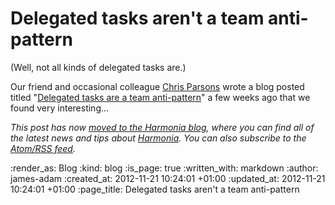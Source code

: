 Delegated tasks aren't a team anti-pattern
==========================================

(Well, not all kinds of delegated tasks are.)

Our friend and occasional colleague [Chris Parsons][] wrote a blog posted titled "[Delegated tasks are a team anti-pattern][dtaatap]" a few weeks ago that we found very interesting...

_This post has now [moved to the Harmonia blog](https://harmonia.io/blog/delegated-tasks-arent-an-anti-pattern), where you can find all of the latest news and tips about [Harmonia][]. You can also subscribe to the [Atom/RSS feed](https://harmonia.io/blog/feed)._

[Chris Parsons]: http://chrismdp.com
[dtaatap]: http://chrismdp.com/2012/10/delegated-tasks-are-a-team-anti-pattern/
[Harmonia]: https://harmonia.io

:render_as: Blog
:kind: blog
:is_page: true
:written_with: markdown
:author: james-adam
:created_at: 2012-11-21 10:24:01 +01:00
:updated_at: 2012-11-21 10:24:01 +01:00
:page_title: Delegated tasks aren't a team anti-pattern
